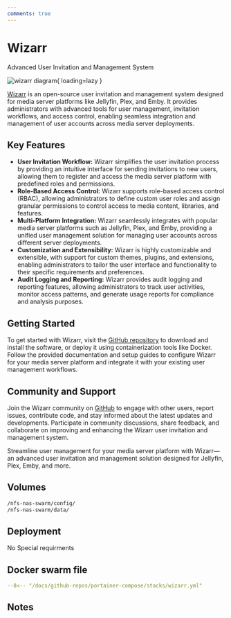 ```yaml
---
comments: true
---
```


# Wizarr

Advanced User Invitation and Management System

![wizarr diagram](/assets/diagrams/wizarr.png){ loading=lazy }

[Wizarr](https://github.com/Wizarr) is an open-source user invitation and management system designed for media server platforms like Jellyfin, Plex, and Emby. It provides administrators with advanced tools for user management, invitation workflows, and access control, enabling seamless integration and management of user accounts across media server deployments.

## Key Features

- **User Invitation Workflow:** Wizarr simplifies the user invitation process by providing an intuitive interface for sending invitations to new users, allowing them to register and access the media server platform with predefined roles and permissions.
- **Role-Based Access Control:** Wizarr supports role-based access control (RBAC), allowing administrators to define custom user roles and assign granular permissions to control access to media content, libraries, and features.
- **Multi-Platform Integration:** Wizarr seamlessly integrates with popular media server platforms such as Jellyfin, Plex, and Emby, providing a unified user management solution for managing user accounts across different server deployments.
- **Customization and Extensibility:** Wizarr is highly customizable and extensible, with support for custom themes, plugins, and extensions, enabling administrators to tailor the user interface and functionality to their specific requirements and preferences.
- **Audit Logging and Reporting:** Wizarr provides audit logging and reporting features, allowing administrators to track user activities, monitor access patterns, and generate usage reports for compliance and analysis purposes.

## Getting Started

To get started with Wizarr, visit the [GitHub repository](https://github.com/Wizarr) to download and install the software, or deploy it using containerization tools like Docker. Follow the provided documentation and setup guides to configure Wizarr for your media server platform and integrate it with your existing user management workflows.

## Community and Support

Join the Wizarr community on [GitHub](https://github.com/Wizarr) to engage with other users, report issues, contribute code, and stay informed about the latest updates and developments. Participate in community discussions, share feedback, and collaborate on improving and enhancing the Wizarr user invitation and management system.

Streamline user management for your media server platform with Wizarr—an advanced user invitation and management solution designed for Jellyfin, Plex, Emby, and more.


## Volumes

```bash
/nfs-nas-swarm/config/
/nfs-nas-swarm/data/
```

## Deployment
No Special requirments

## Docker swarm file
``` yaml linenums="1" 
--8<-- "/docs/github-repos/portainer-compose/stacks/wizarr.yml"
```

## Notes

